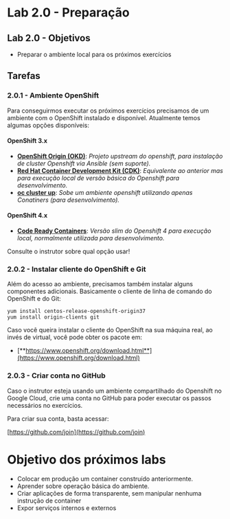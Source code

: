 # Lab 2.0 - Preparação  

## Lab 2.0 - Objetivos

* Preparar o ambiente local para os próximos exercícios

## Tarefas

### 2.0.1 - Ambiente OpenShift
Para conseguirmos executar os próximos exercícios precisamos de um ambiente com o OpenShift instalado e disponível. Atualmente temos algumas opções disponíveis:

#### OpenShift 3.x

* [**OpenShift Origin (OKD)**](https://www.openshift.org/minishift/): _Projeto upstream do openshift, para instalação de cluster Openshift via Ansible \(sem suporte\)._
* [**Red Hat Container Development Kit \(CDK\)**](https://developers.redhat.com/products/cdk/overview/): _Equivalente ao anterior mas para execução local de versão básica do Openshift para desenvolvimento._
* [**oc cluster up**](https://github.com/openshift/origin/blob/master/docs/cluster_up_down.md): _Sobe um ambiente openshift utilizando apenas Conatiners \(para desenvolvimento\)._

#### OpenShift 4.x

* [**Code Ready Containers**](https://developers.redhat.com/products/codeready-containers/overview): _Versão slim do Openshift 4 para execução local, normalmente utilizada para desenvolvimento._

Consulte o instrutor sobre qual opção usar!

### 2.0.2 - Instalar cliente do OpenShift e Git
Além do acesso ao ambiente, precisamos também instalar alguns componentes adicionais. Basicamente o cliente de linha de comando do OpenShift e do Git:

```text
yum install centos-release-openshift-origin37
yum install origin-clients git
```

Caso você queira instalar o cliente do OpenShift na sua máquina real, ao invés de virtual, você pode obter os pacote em:

* [**https://www.openshift.org/download.html**](https://www.openshift.org/download.html)

### 2.0.3 - Criar conta no GitHub
Caso o instrutor esteja usando um ambiente compartilhado do Openshift no Google Cloud, crie uma conta no GitHub para poder executar os passos necessários no exercícios.

Para criar sua conta, basta acessar:

[https://github.com/join](https://github.com/join)


# Objetivo dos próximos labs

* Colocar em produção um container construído anteriormente.
* Aprender sobre operação básica do ambiente.
* Criar aplicações de forma transparente, sem manipular nenhuma instrução de container
* Expor serviços internos e externos
